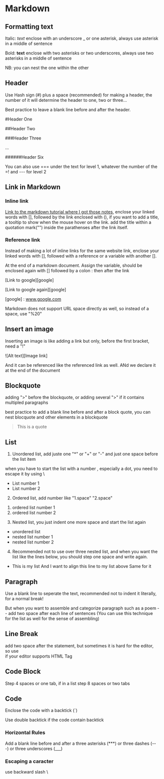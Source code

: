 # Markdown

## Formatting text

Italic: _text_ enclose with an underscore _ or one asterisk, always use asterisk in a middle of sentence

Bold: **text** enclose with two asterisks or two underscores, always use two asterisks in a middle of sentence

NB: you can nest the one within the other

## Header

Use Hash sign (#) plus a space (recommended) for making a header, the number of it will determine the header to one, two or three...

Best practice to leave a blank line before and after the header.

#Header One 

##Header Two

###Header Three

...

######Header Six

You can also use === under the text for level 1, whatever the number of the =! and --- for level 2

## Link in Markdown

### Inline link

[Link to the markdown tutorial where I got those notes](https://www.markdowntutorial.com/), enclose your linked words with [], followed by the link enclosed with (), if you want to add a title, a tooltip to show when the mouse hover on the link. add the title within a quotation mark("") inside the parathenses after the link itself.

### Reference link

Instead of making a lot of inline links for the same website link, enclose your linked words with [], followed with a reference or a variable with another [].

At the end of a markdown document. Assign the variable, should be enclosed again with [] followed by a colon : then after the link

[Link to google][google]

[Link to google again][google]

[google] : www.google.com

Markdown does not support URL space directly as well, so instead of a space, use "%20"

## Insert an image

Inserting an image is like adding a link but only, before the first bracket, need a "!"

![Alt text][Image link]

And it can be referenced like the referenced link as well. ANd we declare it at the end of the document

## Blockquote

adding ">" before the blockquote, or adding several ">" if it contains multipled paragraphs

best practice to add a blank line before and after a block quote, you can nest blocquote and other elements in a blockquote

> This is a quote

## List

1) Unordered list, add juste one "*" or "+" or "-" and just one space before the list item

when you have to start the list with a number , especially a dot, you need to escape it by using \

* List number 1
* List number 2

2) Ordered list, add number like "1.space" "2.space"
1. ordered list number 1
2. ordered list number 2

3) Nested list, you just indent one more space and start the list again
* unordered list
 * nested list number 1
 * nested list number 2

4) Recommended not to use over three nested list, and when you want the list like the lines below, you should step one space and write again.
* This is my list
 And I want to align this line to my list above
 Same for it

## Paragraph

Use a blank line to seperate the text, recommended not to indent it literally, for a normal break!

But when you want to assemble and categorize paragraph such as a poem -- add two space after each line of sentences (You can use this technique for the list as well for the sense of assembling)

## Line Break

add two space after the statement, but sometimes it is hard for the editor, so use <br> if your editor supports HTML Tag

## Code Block

Step 4 spaces or one tab, if in a list step 8 spaces or two tabs
    <html>
    <head>
        <title>Code Block</title>
    </head>
    </html>

## Code

Enclose the code with a backtick (`)

Use double backtick if the code contain backtick

### Horizontal Rules

Add a blank line before and after a three asterisks (***) or three dashes (---) or three underscores (___)

### Escaping a caracter

use backward slash \










